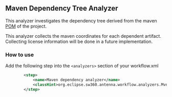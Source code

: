 ## Maven Dependency Tree Analyzer
This analyzer investigates the dependency tree derived from the maven [POM](https://maven.apache.org/pom.html) of the project.

This analyzer collects the maven coordinates for each dependent artifact. Collecting license information will be done in a future implementation.

### How to use
Add the following step into the `<analyzers>` section of your workflow.xml

```xml 
        <step>
            <name>Maven dependency analyzer</name>
            <classHint>org.eclipse.sw360.antenna.workflow.analyzers.MvnDependencyTreeAnalyzer</classHint>
        </step>
```